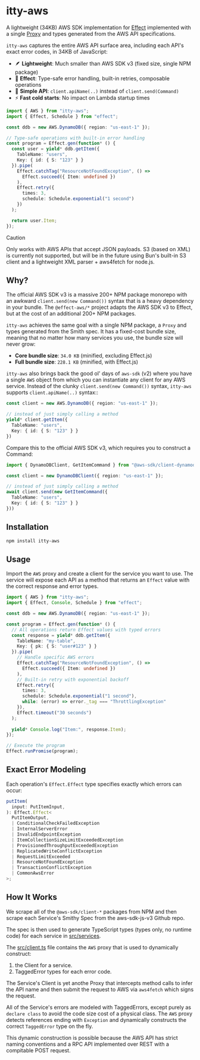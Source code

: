 # itty-aws

A lightweight (34KB) AWS SDK implementation for [Effect](https://effect.website) implemented with a single [Proxy](https://developer.mozilla.org/en-US/docs/Web/JavaScript/Reference/Global_Objects/Proxy) and types generated from the AWS API specifications. 

`itty-aws` captures the entire AWS API surface area, including each API's exact error codes, in 34KB of JavaScript:

- 🪶 **Lightweight**: Much smaller than AWS SDK v3 (fixed size, single NPM package)
- 🔄 **Effect**: Type-safe error handling, built-in retries, composable operations
- 🎯 **Simple API**: `client.apiName(..)` instead of `client.send(Command)`
- ⚡ **Fast cold starts**: No impact on Lambda startup times

```ts
import { AWS } from "itty-aws";
import { Effect, Schedule } from "effect";

const ddb = new AWS.DynamoDB({ region: "us-east-1" });

// Type-safe operations with built-in error handling
const program = Effect.gen(function* () {
  const user = yield* ddb.getItem({
    TableName: "users",
    Key: { id: { S: "123" } }
  }).pipe(
    Effect.catchTag("ResourceNotFoundException", () => 
      Effect.succeed({ Item: undefined })
    ),
    Effect.retry({
      times: 3,
      schedule: Schedule.exponential("1 second")
    })
  );

  return user.Item;
});
```

> [!CAUTION]
> Only works with AWS APIs that accept JSON payloads. S3 (based on XML) is currently not supported, but will be in the future using Bun's built-in S3 client and a lightweight XML parser + aws4fetch for node.js.

## Why?

The official AWS SDK v3 is a massive 200+ NPM package monorepo with an awkward `client.send(new Command())` syntax that is a heavy dependency in your bundle. The `@effect-aws/*` project adapts the AWS SDK v3 to Effect, but at the cost of an additional 200+ NPM packages. 

`itty-aws` achieves the same goal with a single NPM package, a `Proxy` and types generated from the Smith spec. It has a fixed-cost bundle size, meaning that no matter how many services you use, the bundle size will never grow:

- **Core bundle size**: `34.0 KB` (minified, excluding Effect.js)
- **Full bundle size**: `228.1 KB` (minified, with Effect.js)

`itty-aws` also brings back the good ol' days of `aws-sdk` (v2) where you have a single `AWS` object from which you can instantiate any client for any AWS service. Instead of the clunky `client.send(new Command())` syntax, `itty-aws` supports `client.apiName(..)` syntax::

```ts
const client = new AWS.DynamoDB({ region: "us-east-1" });

// instead of just simply calling a method
yield* client.getItem({
  TableName: "users",
  Key: { id: { S: "123" } }
})
```

Compare this to the official AWS SDK v3, which requires you to construct a Command:

```ts
import { DynamoDBClient, GetItemCommand } from "@aws-sdk/client-dynamodb";

const client = new DynamoDBClient({ region: "us-east-1" });

// instead of just simply calling a method
await client.send(new GetItemCommand({
  TableName: "users",
  Key: { id: { S: "123" } }
}))
```

## Installation

```bash
npm install itty-aws
```

## Usage

Import the `AWS` proxy and create a client for the service you want to use. The service will expose each API as a method that returns an `Effect` value with the correct response and error types.

```ts
import { AWS } from "itty-aws";
import { Effect, Console, Schedule } from "effect";

const ddb = new AWS.DynamoDB({ region: "us-east-1" });

const program = Effect.gen(function* () {
  // All operations return Effect values with typed errors
  const response = yield* ddb.getItem({
    TableName: "my-table",
    Key: { pk: { S: "user#123" } }
  }).pipe(
    // Handle specific AWS errors
    Effect.catchTag("ResourceNotFoundException", () => 
      Effect.succeed({ Item: undefined })
    ),
    // Built-in retry with exponential backoff
    Effect.retry({
      times: 3,
      schedule: Schedule.exponential("1 second"),
      while: (error) => error._tag === "ThrottlingException"
    }),
    Effect.timeout("30 seconds")
  );
  
  yield* Console.log("Item:", response.Item);
});

// Execute the program
Effect.runPromise(program);
```

## Exact Error Modeling

Each operation's `Effect.Effect` type specifies exactly which errors can occur:

```ts
putItem(
  input: PutItemInput,
): Effect.Effect<
  PutItemOutput,
  | ConditionalCheckFailedException
  | InternalServerError
  | InvalidEndpointException
  | ItemCollectionSizeLimitExceededException
  | ProvisionedThroughputExceededException
  | ReplicatedWriteConflictException
  | RequestLimitExceeded
  | ResourceNotFoundException
  | TransactionConflictException
  | CommonAwsError
>;
```

## How It Works

We scrape all of the `@aws-sdk/client-*` packages from NPM and then scrape each Service's Smithy Spec from the aws-sdk-js-v3 Github repo.

The spec is then used to generate TypeScript types (types only, no runtime code) for each service in [src/services](src/services).

The [src/client.ts](src/client.ts) file contains the `AWS` proxy that is used to dynamically construct:
1. the Client for a service.
2. TaggedError types for each error code.

The Service's Client is yet anothe Proxy that intercepts method calls to infer the API name and then submit the request to AWS via `aws4fetch` which signs the request.

All of the Service's errors are modeled with TaggedErrors, except purely as `declare class` to avoid the code size cost of a physical class. The `AWS` proxy detects references ending with `Exception` and dynamically constructs the correct `TaggedError` type on the fly.

This dynamic construction is possible because the AWS API has strict naming conventions and a RPC API implemented over REST with a compitable POST request.